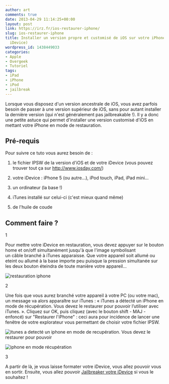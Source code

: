 ```yaml
---
author: art
comments: true
date: 2013-04-29 11:14:25+00:00
layout: post
link: https://irz.fr/ios-restaurer-iphone/
slug: ios-restaurer-iphone
title: Installer un version propre et customisé de iOS sur votre iPhone (ou autre
  iDevice)
wordpress_id: 1438449033
categories:
- Apple
- Overgeek
- Tutoriel
tags:
- iPad
- iPhone
- iPod
- jailbreak
---
```


Lorsque vous disposez d'un version ancestrale de iOS, vous avez parfois besoin de passer à une version supérieur de iOS, sans pour autant installer la dernière version (qui n'est généralement pas jailbreakable !). Il y a donc une petite astuce qui permet d'installer une version customisé d'iOS en mettant votre iPhone en mode de restauration.



## Pré-requis



Pour suivre ce tuto vous aurez besoin de :




    
  1. le fichier IPSW de la version d'iOS et de votre iDevice (vous pouvez trouver tout ça sur http://www.iosday.com/)

    
  2. votre iDevice : iPhone 5 (ou autre...), iPod touch, iPad, iPad mini...

    
  3. un ordinateur (la base !)

    
  4. iTunes installé sur celui-ci (c'est mieux quand même)

    
  5. de l'huile de coude





## Comment faire ?






  1

      
Pour mettre votre iDevice en restauration, vous devez appuyer sur le bouton home et on/off simultanément jusqu'à que l'image symbolisant un câble branché à iTunes apparaisse. Que votre appareil soit allumé ou eteint ou allumé à la base importe peu puisque la pression simultanée sur les deux bouton éteindra de toute manière votre appareil...

![restauration iphone](https://static.irz.fr/2013/04/restauration-iphone.png)


  2

      
Une fois que vous aurez branché votre appareil à votre PC (ou votre mac), un message va alors apparaître sur iTunes : « iTunes a détecté un iPhone en mode de récupération. Vous devez le restaurer pour pouvoir l’utiliser avec iTunes. ». Cliquez sur OK, puis cliquez (avec le bouton shift - MAJ - enfoncé) sur "Restaurer l'iPhone" : ceci aura pour incidence de lancer une fenêtre de votre explorateur vous permettant de choisir votre fichier IPSW.

![itunes a detecté un iphone en mode de recupération. Vous devez le restaurer pour pouvoir](https://static.irz.fr/2013/04/itunes-a-detecté-un-iphone-en-mode-de-recupération.-Vous-devez-le-restaurer-pour-pouvoir.png)

![iphone en mode récupération](https://static.irz.fr/2013/04/iphone-en-mode-récupération-640x307.png)


  3

      
A partir de là, je vous laisse formater votre iDevice, vous allez pouvoir vous en sortir. Ensuite, vous allez pouvoir [Jailbreaker votre iDevice](https://irz.fr/jailbreak-ios6) si vous le souhaitez !



